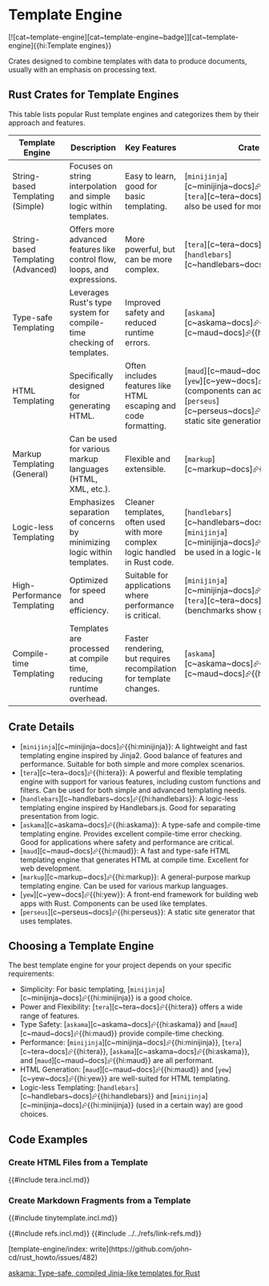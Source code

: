 # Template Engine

[![cat~template-engine][cat~template-engine~badge]][cat~template-engine]{{hi:Template engines}}

Crates designed to combine templates with data to produce documents, usually with an emphasis on processing text.

## Rust Crates for Template Engines

This table lists popular Rust template engines and categorizes them by their approach and features.

| Template Engine | Description | Key Features | Crate Name |
|---|---|---|---|
| String-based Templating (Simple) | Focuses on string interpolation and simple logic within templates. | Easy to learn, good for basic templating. | [`minijinja`][c~minijinja~docs]⮳{{hi:minijinja}}, [`tera`][c~tera~docs]⮳{{hi:tera}} (can also be used for more advanced cases) |
| String-based Templating (Advanced) | Offers more advanced features like control flow, loops, and expressions. | More powerful, but can be more complex. | [`tera`][c~tera~docs]⮳{{hi:tera}}, [`handlebars`][c~handlebars~docs]⮳{{hi:handlebars}} |
| Type-safe Templating | Leverages Rust's type system for compile-time checking of templates. | Improved safety and reduced runtime errors. | [`askama`][c~askama~docs]⮳{{hi:askama}}, [`maud`][c~maud~docs]⮳{{hi:maud}} |
| HTML Templating | Specifically designed for generating HTML. | Often includes features like HTML escaping and code formatting. | [`maud`][c~maud~docs]⮳{{hi:maud}}, [`yew`][c~yew~docs]⮳{{hi:yew}} (components can act like templates), [`perseus`][c~perseus~docs]⮳{{hi:perseus}} (for static site generation) |
| Markup Templating (General) | Can be used for various markup languages (HTML, XML, etc.). | Flexible and extensible. | [`markup`][c~markup~docs]⮳{{hi:markup}} |
| Logic-less Templating | Emphasizes separation of concerns by minimizing logic within templates. | Cleaner templates, often used with more complex logic handled in Rust code. | [`handlebars`][c~handlebars~docs]⮳{{hi:handlebars}}, [`minijinja`][c~minijinja~docs]⮳{{hi:minijinja}} (can be used in a logic-less way) |
| High-Performance Templating | Optimized for speed and efficiency. | Suitable for applications where performance is critical. | [`minijinja`][c~minijinja~docs]⮳{{hi:minijinja}}, [`tera`][c~tera~docs]⮳{{hi:tera}} (benchmarks show good performance) |
| Compile-time Templating | Templates are processed at compile time, reducing runtime overhead. | Faster rendering, but requires recompilation for template changes. | [`askama`][c~askama~docs]⮳{{hi:askama}}, [`maud`][c~maud~docs]⮳{{hi:maud}} |

## Crate Details

* [`minijinja`][c~minijinja~docs]⮳{{hi:minijinja}}: A lightweight and fast templating engine inspired by Jinja2. Good balance of features and performance. Suitable for both simple and more complex scenarios.
* [`tera`][c~tera~docs]⮳{{hi:tera}}: A powerful and flexible templating engine with support for various features, including custom functions and filters. Can be used for both simple and advanced templating needs.
* [`handlebars`][c~handlebars~docs]⮳{{hi:handlebars}}: A logic-less templating engine inspired by Handlebars.js. Good for separating presentation from logic.
* [`askama`][c~askama~docs]⮳{{hi:askama}}: A type-safe and compile-time templating engine. Provides excellent compile-time error checking. Good for applications where safety and performance are critical.
* [`maud`][c~maud~docs]⮳{{hi:maud}}: A fast and type-safe HTML templating engine that generates HTML at compile time. Excellent for web development.
* [`markup`][c~markup~docs]⮳{{hi:markup}}: A general-purpose markup templating engine. Can be used for various markup languages.
* [`yew`][c~yew~docs]⮳{{hi:yew}}: A front-end framework for building web apps with Rust. Components can be used like templates.
* [`perseus`][c~perseus~docs]⮳{{hi:perseus}}: A static site generator that uses templates.

## Choosing a Template Engine

The best template engine for your project depends on your specific requirements:

* Simplicity: For basic templating, [`minijinja`][c~minijinja~docs]⮳{{hi:minijinja}} is a good choice.
* Power and Flexibility: [`tera`][c~tera~docs]⮳{{hi:tera}} offers a wide range of features.
* Type Safety: [`askama`][c~askama~docs]⮳{{hi:askama}} and [`maud`][c~maud~docs]⮳{{hi:maud}} provide compile-time checking.
* Performance: [`minijinja`][c~minijinja~docs]⮳{{hi:minijinja}}, [`tera`][c~tera~docs]⮳{{hi:tera}}, [`askama`][c~askama~docs]⮳{{hi:askama}}, and [`maud`][c~maud~docs]⮳{{hi:maud}} are all performant.
* HTML Generation: [`maud`][c~maud~docs]⮳{{hi:maud}} and [`yew`][c~yew~docs]⮳{{hi:yew}} are well-suited for HTML templating.
* Logic-less Templating: [`handlebars`][c~handlebars~docs]⮳{{hi:handlebars}} and [`minijinja`][c~minijinja~docs]⮳{{hi:minijinja}} (used in a certain way) are good choices.

## Code Examples

### Create HTML Files from a Template

{{#include tera.incl.md}}

### Create Markdown Fragments from a Template

{{#include tinytemplate.incl.md}}

{{#include refs.incl.md}}
{{#include ../../refs/link-refs.md}}

<div class="hidden">
[template-engine/index: write](https://github.com/john-cd/rust_howto/issues/482)

[askama: Type-safe, compiled Jinja-like templates for Rust](https://github.com/djc/askama)

</div>

